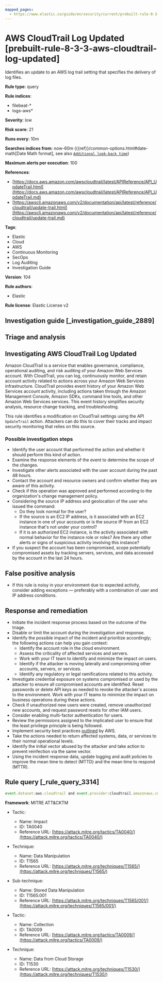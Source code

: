 ```yaml
---
mapped_pages:
  - https://www.elastic.co/guide/en/security/current/prebuilt-rule-8-3-3-aws-cloudtrail-log-updated.html
---
```


# AWS CloudTrail Log Updated [prebuilt-rule-8-3-3-aws-cloudtrail-log-updated]

Identifies an update to an AWS log trail setting that specifies the delivery of log files.

**Rule type**: query

**Rule indices**:

* filebeat-*
* logs-aws*

**Severity**: low

**Risk score**: 21

**Runs every**: 10m

**Searches indices from**: now-60m ({{ref}}/common-options.html#date-math[Date Math format], see also [`Additional look-back time`](docs-content://solutions/security/detect-and-alert/create-detection-rule.md#rule-schedule))

**Maximum alerts per execution**: 100

**References**:

* [https://docs.aws.amazon.com/awscloudtrail/latest/APIReference/API_UpdateTrail.html](https://docs.aws.amazon.com/awscloudtrail/latest/APIReference/API_UpdateTrail.md)
* [https://awscli.amazonaws.com/v2/documentation/api/latest/reference/cloudtrail/update-trail.html](https://awscli.amazonaws.com/v2/documentation/api/latest/reference/cloudtrail/update-trail.md)

**Tags**:

* Elastic
* Cloud
* AWS
* Continuous Monitoring
* SecOps
* Log Auditing
* Investigation Guide

**Version**: 104

**Rule authors**:

* Elastic

**Rule license**: Elastic License v2

## Investigation guide [_investigation_guide_2889]

## Triage and analysis

## Investigating AWS CloudTrail Log Updated

Amazon CloudTrail is a service that enables governance, compliance, operational auditing, and risk auditing of your Amazon Web Services account. With CloudTrail, you can log, continuously monitor, and retain account activity related to actions across your Amazon Web Services infrastructure. CloudTrail provides event history of your Amazon Web Services account activity, including actions taken through the Amazon Management Console, Amazon SDKs, command line tools, and other Amazon Web Services services. This event history simplifies security analysis, resource change tracking, and troubleshooting.

This rule identifies a modification on CloudTrail settings using the API `UpdateTrail` action. Attackers can do this to cover their tracks and impact security monitoring that relies on this source.

### Possible investigation steps

- Identify the user account that performed the action and whether it should perform this kind of action.
- Examine the response elements of the event to determine the scope of the changes.
- Investigate other alerts associated with the user account during the past 48 hours.
- Contact the account and resource owners and confirm whether they are aware of this activity.
- Check if this operation was approved and performed according to the organization's change management policy.
- Considering the source IP address and geolocation of the user who issued the command:
    - Do they look normal for the user?
    - If the source is an EC2 IP address, is it associated with an EC2 instance in one of your accounts or is the source IP from an EC2 instance that's not under your control?
    - If it is an authorized EC2 instance, is the activity associated with normal behavior for the instance role or roles? Are there any other alerts or signs of suspicious activity involving this instance?
- If you suspect the account has been compromised, scope potentially compromised assets by tracking servers, services, and data accessed by the account in the last 24 hours.

## False positive analysis

- If this rule is noisy in your environment due to expected activity, consider adding exceptions — preferably with a combination of user and IP address conditions.

## Response and remediation

- Initiate the incident response process based on the outcome of the triage.
- Disable or limit the account during the investigation and response.
- Identify the possible impact of the incident and prioritize accordingly; the following actions can help you gain context:
    - Identify the account role in the cloud environment.
    - Assess the criticality of affected services and servers.
    - Work with your IT team to identify and minimize the impact on users.
    - Identify if the attacker is moving laterally and compromising other accounts, servers, or services.
    - Identify any regulatory or legal ramifications related to this activity.
- Investigate credential exposure on systems compromised or used by the attacker to ensure all compromised accounts are identified. Reset passwords or delete API keys as needed to revoke the attacker's access to the environment. Work with your IT teams to minimize the impact on business operations during these actions.
- Check if unauthorized new users were created, remove unauthorized new accounts, and request password resets for other IAM users.
- Consider enabling multi-factor authentication for users.
- Review the permissions assigned to the implicated user to ensure that the least privilege principle is being followed.
- Implement security best practices [outlined](https://aws.amazon.com/premiumsupport/knowledge-center/security-best-practices/) by AWS.
- Take the actions needed to return affected systems, data, or services to their normal operational levels.
- Identify the initial vector abused by the attacker and take action to prevent reinfection via the same vector.
- Using the incident response data, update logging and audit policies to improve the mean time to detect (MTTD) and the mean time to respond (MTTR).

## Rule query [_rule_query_3314]

```js
event.dataset:aws.cloudtrail and event.provider:cloudtrail.amazonaws.com and event.action:UpdateTrail and event.outcome:success
```

**Framework**: MITRE ATT&CKTM

* Tactic:

    * Name: Impact
    * ID: TA0040
    * Reference URL: [https://attack.mitre.org/tactics/TA0040/](https://attack.mitre.org/tactics/TA0040/)

* Technique:

    * Name: Data Manipulation
    * ID: T1565
    * Reference URL: [https://attack.mitre.org/techniques/T1565/](https://attack.mitre.org/techniques/T1565/)

* Sub-technique:

    * Name: Stored Data Manipulation
    * ID: T1565.001
    * Reference URL: [https://attack.mitre.org/techniques/T1565/001/](https://attack.mitre.org/techniques/T1565/001/)

* Tactic:

    * Name: Collection
    * ID: TA0009
    * Reference URL: [https://attack.mitre.org/tactics/TA0009/](https://attack.mitre.org/tactics/TA0009/)

* Technique:

    * Name: Data from Cloud Storage
    * ID: T1530
    * Reference URL: [https://attack.mitre.org/techniques/T1530/](https://attack.mitre.org/techniques/T1530/)



